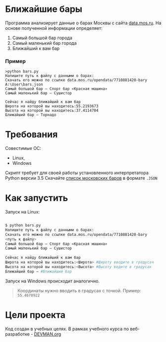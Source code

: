 # Ближайшие бары

Программа анализирует данные о барах Москвы с сайта [data.mos.ru](https://data.mos.ru/). На основе полученной информации определяет:
1. Самый большой бар города
2. Самый маленький бар города
3. Ближайший к вам бар

### Пример

```ShellSession
>python bars.py
Напишите путь к файлу c данными о барах: 
Скачать его можно по ссылке data.mos.ru/opendata/7710881420-bary 
A:\User\bars.json
Самый большой бар — Спорт бар «Красная машина»
Самый маленький бар — Сушистор
 
Сейчас я найду ближайший к вам бар
Широта на которой вы находитесь:55.2193673
Высота на которой вы находитесь:37.4114704
Ближайший бар — Торнадо
```

# Требования

Совестимые OC:
* Linux,
* Windows

Скрипт требует для своей работы установленного интерпретатора Python версии 3.5
Скачайте [список московских баров](https://data.mos.ru/opendata/7710881420-bary) в формате `.JSON`
# Как запустить

Запуск на Linux:

```bash

$ python bars.py
Напишите путь к файлу c данными о барах: 
Скачать его можно по ссылке data.mos.ru/opendata/7710881420-bary 
<путь к файлу>
Самый большой бар — Спорт бар «Красная машина»
Самый маленький бар — Сушистор
 
Сейчас я найду ближайший к вам бар
Широта на которой вы находитесь:<Широта> #Широту вводите в градусач
Высота на которой вы находитесь:<Высота> #Высоту водите в градусах
Ближайший бар — #Ближайший бар

```

Запуск на Windows происходит аналогично.
> Координаты нужно вводить в градусах с точкой. Пример: `55.4678922`

# Цели проекта

Код создан в учебных целях. В рамках учебного курса по веб-разработке - [DEVMAN.org](https://devman.org)
